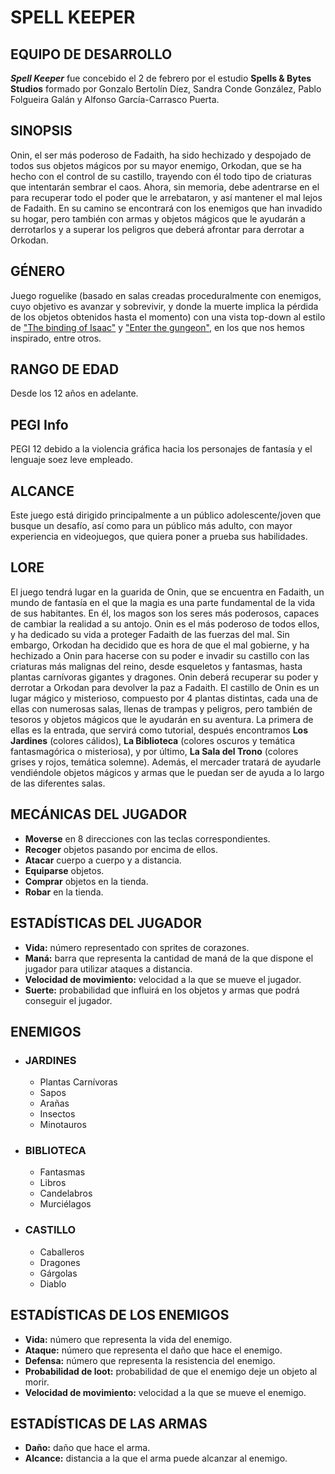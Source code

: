 # SPELL KEEPER

## EQUIPO DE DESARROLLO
***Spell Keeper*** fue concebido el 2 de febrero por el estudio **Spells & Bytes Studios** formado por Gonzalo Bertolín Díez, Sandra Conde González, Pablo Folgueira Galán y Alfonso García-Carrasco Puerta.

## SINOPSIS
Onin, el ser más poderoso de Fadaith, ha sido hechizado y despojado de todos sus objetos mágicos por su mayor enemigo, Orkodan, que se ha hecho con el control de su castillo, trayendo con él todo tipo de criaturas que intentarán sembrar el caos. Ahora, sin memoria, debe adentrarse en el para recuperar todo el poder que le arrebataron, y así mantener el mal lejos de Fadaith. En su camino se encontrará con los enemigos que han invadido su hogar, pero también con armas y objetos mágicos que le ayudarán a derrotarlos y a superar los peligros que deberá afrontar para derrotar a Orkodan.

## GÉNERO
Juego roguelike (basado en salas creadas proceduralmente con enemigos, cuyo objetivo es avanzar y sobrevivir, y donde la muerte implica la pérdida de los objetos obtenidos hasta el momento) con una vista top-down al estilo de ["The binding of Isaac"](https://youtu.be/uV-w-Zf-mc8?si=l2bC0diawGzIUS6-) y ["Enter the gungeon"](https://youtu.be/IEsSICRjPdM?si=V5AlARiZy6Nbnkn1), en los que nos hemos inspirado, entre otros.

## RANGO DE EDAD
Desde los 12 años en adelante.

## PEGI Info
PEGI 12 debido a la violencia gráfica hacia los personajes de fantasía y el lenguaje soez leve empleado.

## ALCANCE
Este juego está dirigido principalmente a un público adolescente/joven que busque un desafío, así como para un público más adulto, con mayor experiencia en videojuegos, que quiera poner a prueba sus habilidades.

## LORE
El juego tendrá lugar en la guarida de Onin, que se encuentra en Fadaith, un mundo de fantasía en el que la magia es una parte fundamental de la vida de sus habitantes. En él, los magos son los seres más poderosos, capaces de cambiar la realidad a su antojo. Onin es el más poderoso de todos ellos, y ha dedicado su vida a proteger Fadaith de las fuerzas del mal. Sin embargo, Orkodan ha decidido que es hora de que el mal gobierne, y ha hechizado a Onin para hacerse con su poder e invadir su castillo con las criaturas más malignas del reino, desde esqueletos y fantasmas, hasta plantas carnívoras gigantes y dragones. Onin deberá recuperar su poder y derrotar a Orkodan para devolver la paz a Fadaith.
El castillo de Onin es un lugar mágico y misterioso, compuesto por 4 plantas distintas, cada una de ellas con numerosas salas, llenas de trampas y peligros, pero también de tesoros y objetos mágicos que le ayudarán en su aventura. La primera de ellas es la entrada, que servirá como tutorial, después encontramos **Los Jardines** (colores cálidos), **La Biblioteca** (colores oscuros y temática fantasmagórica o misteriosa), y por último, **La Sala del Trono** (colores grises y rojos, temática solemne). 
Además, el mercader tratará de ayudarle vendiéndole objetos mágicos y armas que le puedan ser de ayuda a lo largo de las diferentes salas.

## MECÁNICAS DEL JUGADOR
- **Moverse** en 8 direcciones con las teclas correspondientes.
- **Recoger** objetos pasando por encima de ellos.
- **Atacar** cuerpo a cuerpo y a distancia.
- **Equiparse** objetos.
- **Comprar** objetos en la tienda.
- **Robar** en la tienda.

## ESTADÍSTICAS DEL JUGADOR
- **Vida:** número representado con sprites de corazones.
- **Maná:** barra que representa la cantidad de maná de la que dispone el jugador para utilizar ataques a distancia.
- **Velocidad de movimiento:** velocidad a la que se mueve el jugador.
- **Suerte:** probabilidad que influirá en los objetos y armas que podrá conseguir el jugador.

## ENEMIGOS
- ### JARDINES
    - Plantas Carnívoras
    - Sapos
    - Arañas
    - Insectos
    - Minotauros
- ### BIBLIOTECA
    - Fantasmas
    - Libros
    - Candelabros
    - Murciélagos
- ### CASTILLO
    - Caballeros
    - Dragones
    - Gárgolas
    - Diablo

## ESTADÍSTICAS DE LOS ENEMIGOS
- **Vida:** número que representa la vida del enemigo.
- **Ataque:** número que representa el daño que hace el enemigo.
- **Defensa:** número que representa la resistencia del enemigo.
- **Probabilidad de loot:** probabilidad de que el enemigo deje un objeto al morir.
- **Velocidad de movimiento:** velocidad a la que se mueve el enemigo.

## ESTADÍSTICAS DE LAS ARMAS
- **Daño:** daño que hace el arma.
- **Alcance:** distancia a la que el arma puede alcanzar al enemigo.